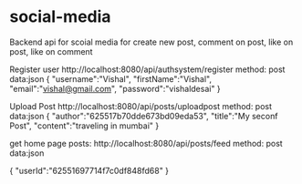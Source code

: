 # social-media

Backend api for scoial media for create new post, comment on post, like on post, like on comment

Register user
http://localhost:8080/api/authsystem/register
method: post data:json
{
"username":"Vishal",
"firstName":"Vishal",
"email":"vishal@gmail.com",
"password":"vishaldesai"
}

Upload Post
http://localhost:8080/api/posts/uploadpost
method: post data:json
{
"author":"625517b70dde673bd09eda53",
"title":"My seconf Post",
"content":"traveling in mumbai"
}

get home page posts:
http://localhost:8080/api/posts/feed
method: post data:json

{
"userId":"62551697714f7c0df848fd68"
}
